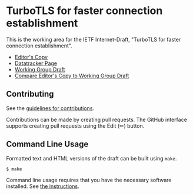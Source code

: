 # TurboTLS for faster connection establishment

This is the working area for the IETF Internet-Draft, "TurboTLS for faster connection establishment".

* [Editor's Copy](https://PhDJsandboxaq.github.io/draft-ietf-turbotls-design/#go.draft-ietf-turbotls-design.html)
* [Datatracker Page](https://datatracker.ietf.org/doc/draft-ietf-turbotls-design)
* [Working Group Draft](https://datatracker.ietf.org/doc/html/draft-ietf-turbotls-design)
* [Compare Editor's Copy to Working Group Draft](https://PhDJsandboxaq.github.io/draft-ietf-turbotls-design/#go.draft-ietf-turbotls-design.diff)


## Contributing

See the
[guidelines for contributions](https://github.com/PhDJsandboxaq/draft-ietf-turbotls-design/blob/master/CONTRIBUTING.md).

Contributions can be made by creating pull requests.
The GitHub interface supports creating pull requests using the Edit (✏) button.


## Command Line Usage

Formatted text and HTML versions of the draft can be built using `make`.

```sh
$ make
```

Command line usage requires that you have the necessary software installed.  See
[the instructions](https://github.com/martinthomson/i-d-template/blob/main/doc/SETUP.md).

